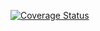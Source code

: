 [![Coverage Status](https://coveralls.io/repos/Freika/barker/badge.png)](https://coveralls.io/r/Freika/barker)